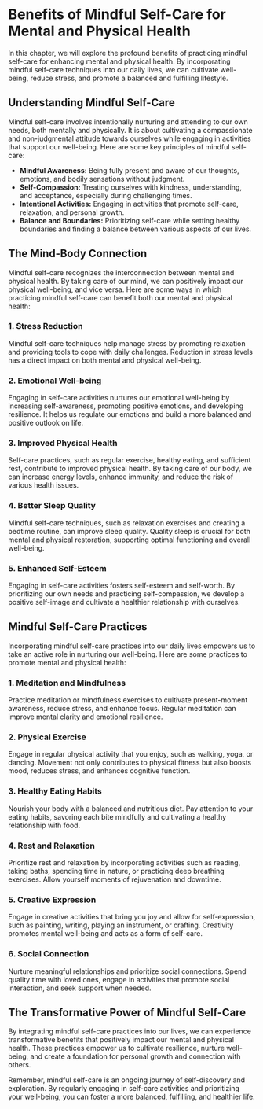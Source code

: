 Benefits of Mindful Self-Care for Mental and Physical Health
=======================================================================

In this chapter, we will explore the profound benefits of practicing mindful self-care for enhancing mental and physical health. By incorporating mindful self-care techniques into our daily lives, we can cultivate well-being, reduce stress, and promote a balanced and fulfilling lifestyle.

Understanding Mindful Self-Care
-------------------------------

Mindful self-care involves intentionally nurturing and attending to our own needs, both mentally and physically. It is about cultivating a compassionate and non-judgmental attitude towards ourselves while engaging in activities that support our well-being. Here are some key principles of mindful self-care:

* **Mindful Awareness:** Being fully present and aware of our thoughts, emotions, and bodily sensations without judgment.
* **Self-Compassion:** Treating ourselves with kindness, understanding, and acceptance, especially during challenging times.
* **Intentional Activities:** Engaging in activities that promote self-care, relaxation, and personal growth.
* **Balance and Boundaries:** Prioritizing self-care while setting healthy boundaries and finding a balance between various aspects of our lives.

The Mind-Body Connection
------------------------

Mindful self-care recognizes the interconnection between mental and physical health. By taking care of our mind, we can positively impact our physical well-being, and vice versa. Here are some ways in which practicing mindful self-care can benefit both our mental and physical health:

### 1. Stress Reduction

Mindful self-care techniques help manage stress by promoting relaxation and providing tools to cope with daily challenges. Reduction in stress levels has a direct impact on both mental and physical well-being.

### 2. Emotional Well-being

Engaging in self-care activities nurtures our emotional well-being by increasing self-awareness, promoting positive emotions, and developing resilience. It helps us regulate our emotions and build a more balanced and positive outlook on life.

### 3. Improved Physical Health

Self-care practices, such as regular exercise, healthy eating, and sufficient rest, contribute to improved physical health. By taking care of our body, we can increase energy levels, enhance immunity, and reduce the risk of various health issues.

### 4. Better Sleep Quality

Mindful self-care techniques, such as relaxation exercises and creating a bedtime routine, can improve sleep quality. Quality sleep is crucial for both mental and physical restoration, supporting optimal functioning and overall well-being.

### 5. Enhanced Self-Esteem

Engaging in self-care activities fosters self-esteem and self-worth. By prioritizing our own needs and practicing self-compassion, we develop a positive self-image and cultivate a healthier relationship with ourselves.

Mindful Self-Care Practices
---------------------------

Incorporating mindful self-care practices into our daily lives empowers us to take an active role in nurturing our well-being. Here are some practices to promote mental and physical health:

### 1. Meditation and Mindfulness

Practice meditation or mindfulness exercises to cultivate present-moment awareness, reduce stress, and enhance focus. Regular meditation can improve mental clarity and emotional resilience.

### 2. Physical Exercise

Engage in regular physical activity that you enjoy, such as walking, yoga, or dancing. Movement not only contributes to physical fitness but also boosts mood, reduces stress, and enhances cognitive function.

### 3. Healthy Eating Habits

Nourish your body with a balanced and nutritious diet. Pay attention to your eating habits, savoring each bite mindfully and cultivating a healthy relationship with food.

### 4. Rest and Relaxation

Prioritize rest and relaxation by incorporating activities such as reading, taking baths, spending time in nature, or practicing deep breathing exercises. Allow yourself moments of rejuvenation and downtime.

### 5. Creative Expression

Engage in creative activities that bring you joy and allow for self-expression, such as painting, writing, playing an instrument, or crafting. Creativity promotes mental well-being and acts as a form of self-care.

### 6. Social Connection

Nurture meaningful relationships and prioritize social connections. Spend quality time with loved ones, engage in activities that promote social interaction, and seek support when needed.

The Transformative Power of Mindful Self-Care
---------------------------------------------

By integrating mindful self-care practices into our lives, we can experience transformative benefits that positively impact our mental and physical health. These practices empower us to cultivate resilience, nurture well-being, and create a foundation for personal growth and connection with others.

Remember, mindful self-care is an ongoing journey of self-discovery and exploration. By regularly engaging in self-care activities and prioritizing your well-being, you can foster a more balanced, fulfilling, and healthier life.
